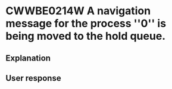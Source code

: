 # CWWBE0214W A navigation message for the process ''0'' is being moved to the hold queue.

## Explanation

## User response